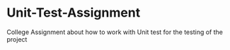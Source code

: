 # Unit-Test-Assignment
College Assignment about how to work with Unit test for the testing of the project
